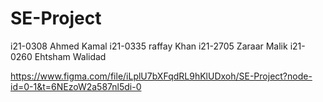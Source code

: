 # SE-Project
i21-0308 Ahmed Kamal
i21-0335 raffay Khan
i21-2705 Zaraar Malik
i21-0260 Ehtsham Walidad


https://www.figma.com/file/iLplU7bXFqdRL9hKlUDxoh/SE-Project?node-id=0-1&t=6NEzoW2a587nl5di-0
